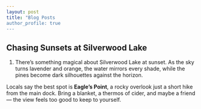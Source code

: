 ```yaml
---
layout: post
title: "Blog Posts
author_profile: true 
---
```

## Chasing Sunsets at Silverwood Lake

1. There’s something magical about Silverwood Lake at sunset. As the sky turns lavender and orange, the water mirrors every shade, while the pines become dark silhouettes against the horizon.  

Locals say the best spot is **Eagle’s Point**, a rocky overlook just a short hike from the main dock. Bring a blanket, a thermos of cider, and maybe a friend — the view feels too good to keep to yourself.  
